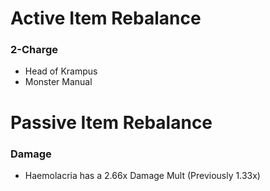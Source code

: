 # Active Item Rebalance
### 2-Charge
- Head of Krampus 
- Monster Manual
# Passive Item Rebalance
### Damage
- Haemolacria has a 2.66x Damage Mult (Previously 1.33x)
